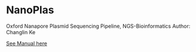 # NanoPlas
Oxford Nanapore Plasmid Sequencing Pipeline, NGS-Bioinformatics
Author: Changlin Ke

[See Manual here](Manual_NanoPlas_v1.3.1.md)
